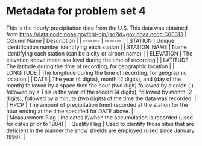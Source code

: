 # Metadata for problem set 4
This is the hourly precipitation data from the U.S. This data was obtained from https://data.nodc.noaa.gov/cgi-bin/iso?id=gov.noaa.ncdc:C00313
| Column Name | Description |
| ------- | ------- |
| STATION	| Unique identification number identifying each station |
| STATION_NAME |	Name identifying each station (can be a city or airport name) |
| ELEVATION	| The elevation above mean sea level during the time of recording |
| LATITUDE	| The latitude during the time of recording, for geographic location |
| LONGITUDE	| The longitude during the time of recording, for geographic location |
| DATE	| The year (4 digits), month (2 digits), and (day of the month) followed by a space then the hour (two digit) followed by a colon (:) followed by a This is the year of the record (4 digits), followed by month (2 digits), followed by a minute (two digits) of the time the data was recorded. |
| HPCP | The amount of precipitation (mm) recorded at the station for the hour ending at the time specified for DATE above. |	
| Measurement Flag	| Indicates if/when the accumulation is recorded (used for dates prior to 1984) |
| Quality Flag | Used to identify those sites that are deficient in the manner the snow shields are employed (used since January 1996). |
